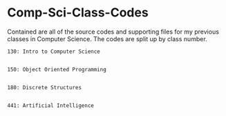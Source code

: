 # Comp-Sci-Class-Codes
Contained are all of the source codes and supporting files for my previous classes in Computer Science. The codes are split up by class number.


	130: Intro to Computer Science
	
	
	150: Object Oriented Programming
	
	
	180: Discrete Structures
	
	
	441: Artificial Intelligence
